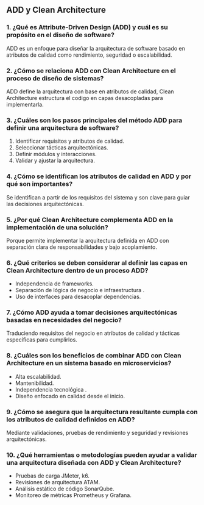 ## ADD y Clean Architecture

### 1. ¿Qué es Attribute-Driven Design (ADD) y cuál es su propósito en el diseño de software?
ADD es un enfoque para diseñar la arquitectura de software basado en atributos de calidad como rendimiento, seguridad o escalabilidad.

### 2. ¿Cómo se relaciona ADD con Clean Architecture en el proceso de diseño de sistemas?
ADD define la arquitectura con base en atributos de calidad, Clean Architecture estructura el codigo en capas desacopladas para implementarla.

### 3. ¿Cuáles son los pasos principales del método ADD para definir una arquitectura de software?
1. Identificar requisitos y atributos de calidad.  
2. Seleccionar tácticas arquitectónicas.  
3. Definir módulos y interacciones.  
4. Validar y ajustar la arquitectura.

### 4. ¿Cómo se identifican los atributos de calidad en ADD y por qué son importantes?
Se identifican a partir de los requisitos del sistema y son clave para guiar las decisiones arquitectónicas.

### 5. ¿Por qué Clean Architecture complementa ADD en la implementación de una solución?
Porque permite implementar la arquitectura definida en ADD con separación clara de responsabilidades y bajo acoplamiento.

### 6. ¿Qué criterios se deben considerar al definir las capas en Clean Architecture dentro de un proceso ADD?
- Independencia de frameworks.  
- Separación de lógica de negocio e infraestructura .  
- Uso de interfaces para desacoplar dependencias.

### 7. ¿Cómo ADD ayuda a tomar decisiones arquitectónicas basadas en necesidades del negocio?
Traduciendo requisitos del negocio en atributos de calidad y tácticas específicas para cumplirlos.

### 8. ¿Cuáles son los beneficios de combinar ADD con Clean Architecture en un sistema basado en microservicios?
- Alta escalabilidad.  
- Mantenibilidad.  
- Independencia tecnológica .  
- Diseño enfocado en calidad desde el inicio.

### 9. ¿Cómo se asegura que la arquitectura resultante cumpla con los atributos de calidad definidos en ADD?
Mediante validaciones, pruebas de rendimiento y seguridad y revisiones arquitectónicas.

### 10. ¿Qué herramientas o metodologías pueden ayudar a validar una arquitectura diseñada con ADD y Clean Architecture?
- Pruebas de carga JMeter, k6.  
- Revisiones de arquitectura ATAM.  
- Análisis estático de código SonarQube.  
- Monitoreo de métricas Prometheus y Grafana.
